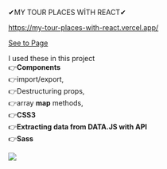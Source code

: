 ✔MY TOUR PLACES WİTH REACT✔

https://my-tour-places-with-react.vercel.app/

[See to Page](https://my-tour-places-with-react.vercel.app/)

I used these in this project<br>
👉<b>Components</b><br>
👉import/export,<br>
👉Destructuring props,<br>
👉array <b>map</b> methods,<br>
👉<b>CSS3</b><br>
👉<b>Extracting data from DATA.JS with API</b><br>
👉<b>Sass</b>


![](Animation.gif)

